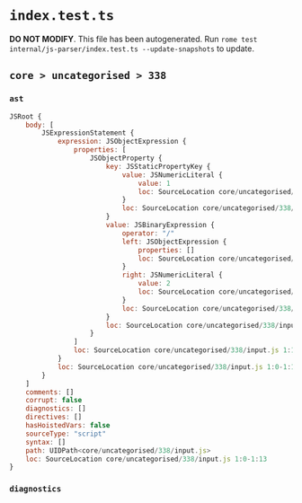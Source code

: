 # `index.test.ts`

**DO NOT MODIFY**. This file has been autogenerated. Run `rome test internal/js-parser/index.test.ts --update-snapshots` to update.

## `core > uncategorised > 338`

### `ast`

```javascript
JSRoot {
	body: [
		JSExpressionStatement {
			expression: JSObjectExpression {
				properties: [
					JSObjectProperty {
						key: JSStaticPropertyKey {
							value: JSNumericLiteral {
								value: 1
								loc: SourceLocation core/uncategorised/338/input.js 1:2-1:3
							}
							loc: SourceLocation core/uncategorised/338/input.js 1:2-1:3
						}
						value: JSBinaryExpression {
							operator: "/"
							left: JSObjectExpression {
								properties: []
								loc: SourceLocation core/uncategorised/338/input.js 1:5-1:7
							}
							right: JSNumericLiteral {
								value: 2
								loc: SourceLocation core/uncategorised/338/input.js 1:10-1:11
							}
							loc: SourceLocation core/uncategorised/338/input.js 1:5-1:11
						}
						loc: SourceLocation core/uncategorised/338/input.js 1:2-1:11
					}
				]
				loc: SourceLocation core/uncategorised/338/input.js 1:1-1:12
			}
			loc: SourceLocation core/uncategorised/338/input.js 1:0-1:13
		}
	]
	comments: []
	corrupt: false
	diagnostics: []
	directives: []
	hasHoistedVars: false
	sourceType: "script"
	syntax: []
	path: UIDPath<core/uncategorised/338/input.js>
	loc: SourceLocation core/uncategorised/338/input.js 1:0-1:13
}
```

### `diagnostics`

```

```
